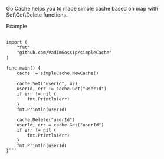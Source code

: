 Go Cache helps you to made simple cache based on map with Set\Get\Delete functions.

Example

```package main

import (
	"fmt"
    "github.com/VadimGossip/simpleCache"
)

func main() { 
	cache := simpleCache.NewCache()

	cache.Set("userId", 42)
	userId, err := cache.Get("userId")
	if err != nil {
		fmt.Println(err)
	}
	fmt.Println(userId)

	cache.Delete("userId")
	userId, err = cache.Get("userId")
	if err != nil {
		fmt.Println(err)
	}
	fmt.Println(userId)
}```